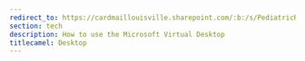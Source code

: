 ```yaml
---
redirect_to: https://cardmaillouisville.sharepoint.com/:b:/s/PediatricResearchAccesstoServices/EeZ_poqagBNHuIiUCksqBEEBRd8emw7Ub8Iju98fOpGCug?e=bWTnld
section: tech
description: How to use the Microsoft Virtual Desktop
titlecamel: Desktop
---
```

